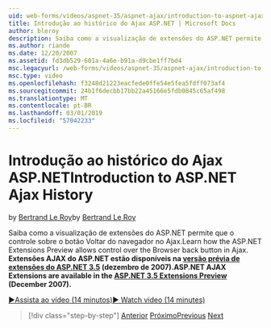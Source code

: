 ```yaml
---
uid: web-forms/videos/aspnet-35/aspnet-ajax/introduction-to-aspnet-ajax-history
title: Introdução ao histórico do Ajax ASP.NET | Microsoft Docs
author: bleroy
description: Saiba como a visualização de extensões do ASP.NET permite que o controle sobre o botão Voltar do navegador no Ajax. Extensões AJAX do ASP.NET estão disponíveis no ASP.NET 3.5 Extens...
ms.author: riande
ms.date: 12/20/2007
ms.assetid: fd3db529-601a-4a6e-b91a-d9cbe1ff7bd4
msc.legacyurl: /web-forms/videos/aspnet-35/aspnet-ajax/introduction-to-aspnet-ajax-history
msc.type: video
ms.openlocfilehash: f3248d21223eacfede0ffe54e5fea5fdff073af4
ms.sourcegitcommit: 24b1f6decbb17bb22a45166e5fdb0845c65af498
ms.translationtype: MT
ms.contentlocale: pt-BR
ms.lasthandoff: 03/01/2019
ms.locfileid: "57042233"
---
```

<a name="introduction-to-aspnet-ajax-history"></a><span data-ttu-id="90160-104">Introdução ao histórico do Ajax ASP.NET</span><span class="sxs-lookup"><span data-stu-id="90160-104">Introduction to ASP.NET Ajax History</span></span>
====================
<span data-ttu-id="90160-105">by [Bertrand Le Roy](https://github.com/bleroy)</span><span class="sxs-lookup"><span data-stu-id="90160-105">by [Bertrand Le Roy](https://github.com/bleroy)</span></span>

<span data-ttu-id="90160-106">Saiba como a visualização de extensões do ASP.NET permite que o controle sobre o botão Voltar do navegador no Ajax.</span><span class="sxs-lookup"><span data-stu-id="90160-106">Learn how the ASP.NET Extensions Preview allows control over the Browser back button in Ajax.</span></span> <span data-ttu-id="90160-107">**Extensões AJAX do ASP.NET estão disponíveis na [versão prévia de extensões do ASP.NET 3.5](https://www.asp.net/downloads/35-sp1#find) (dezembro de 2007).**</span><span class="sxs-lookup"><span data-stu-id="90160-107">**ASP.NET AJAX Extensions are available in the [ASP.NET 3.5 Extensions Preview](https://www.asp.net/downloads/35-sp1#find) (December 2007).**</span></span>

[<span data-ttu-id="90160-108">&#9654;Assista ao vídeo (14 minutos)</span><span class="sxs-lookup"><span data-stu-id="90160-108">&#9654; Watch video (14 minutes)</span></span>](https://channel9.msdn.com/Blogs/ASP-NET-Site-Videos/introduction-to-aspnet-ajax-history)

> [!div class="step-by-step"]
> <span data-ttu-id="90160-109">[Anterior](adonet-data-services-with-aspnet-ajax-support.md)
> [Próximo](using-script-combining-to-improve-ajax-performance.md)</span><span class="sxs-lookup"><span data-stu-id="90160-109">[Previous](adonet-data-services-with-aspnet-ajax-support.md)
[Next](using-script-combining-to-improve-ajax-performance.md)</span></span>
